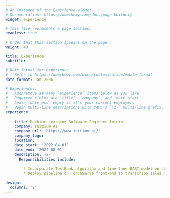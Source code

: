 ```yaml
---
# An instance of the Experience widget.
# Documentation: https://wowchemy.com/docs/page-builder/
widget: experience

# This file represents a page section.
headless: true

# Order that this section appears on the page.
weight: 40

title: Experience
subtitle:

# Date format for experience
#   Refer to https://wowchemy.com/docs/customization/#date-format
date_format: Jan 2006

# Experiences.
#   Add/remove as many `experience` items below as you like.
#   Required fields are `title`, `company`, and `date_start`.
#   Leave `date_end` empty if it's your current employer.
#   Begin multi-line descriptions with YAML's `|2-` multi-line prefix.
experience:
  
  - title: Machine Learning Software Engineer Intern
    company: Initium AI
    company_url: 'https://www.initium.ai/'
    company_logo: 
    location: 
    date_start: '2022-04-01'
    date_end: '2022-08-01'
    description: |2-
      Responsibilities include:
        
        * Incorporate TextRank algorithm and fine-tune BART model on abstract summarization task. Improve ROUGE scores on DialogSum dataset from 0.44 by 7%.
        * Deploy pipeline on TorchServe front-end to transcribe sales meeting from audio to summarized text.
    
design:
  columns: '2'
---
```

